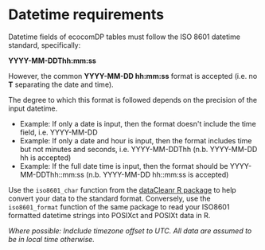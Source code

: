# Datetime requirements

Datetime fields of ecocomDP tables must follow the ISO 8601 datetime standard, specifically:

__YYYY-MM-DDThh:mm:ss__

However, the common __YYYY-MM-DD hh:mm:ss__ format is accepted (i.e. no __T__ separating the date and time).

The degree to which this format is followed depends on the precision of the input datetime. 
* Example: If only a date is input, then the format doesn't include the time field, i.e. YYYY-MM-DD
* Example: If only a date and hour is input, then the format includes time but not minutes and seconds, i.e. YYYY-MM-DDThh (n.b. YYYY-MM-DD hh is accepted)
* Example: If the full date time is input, then the format should be YYYY-MM-DDThh::mm:ss (n.b. YYYY-MM-DD hh::mm:ss is accepted)

Use the `iso8601_char` function from the [dataCleanr R package](https://github.com/dataCleanr/tree/master/EDIutils) to help convert your data to the standard format. Conversely, use the `iso8601_format` function of the same package to read your ISO8601 formatted datetime strings into POSIXct and POSIXt data in R.

_Where possible: Indclude timezone offset to UTC. All data are assumed to be in local time otherwise._

